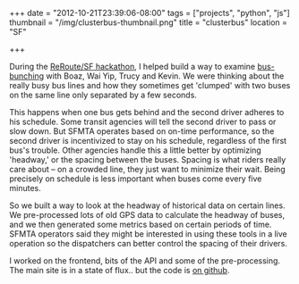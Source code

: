 +++
date = "2012-10-21T23:39:06-08:00"
tags = ["projects", "python", "js"]
thumbnail = "/img/clusterbus-thumbnail.png"
title = "clusterbus"
location = "SF"

+++

During the [ReRoute/SF hackathon](http://hattery.com/reroutesf/),
I helped build a way to examine [bus-bunching](http://en.wikipedia.org/wiki/Bus_bunching)
with Boaz, Wai Yip, Trucy and Kevin.
We were thinking about the really busy bus lines
and how they sometimes get 'clumped' with two buses on the same line only separated by a few seconds.

<!--more-->

This happens when one bus gets behind and the second driver adheres to his schedule.
Some transit agencies will tell the second driver to pass or slow down.
But SFMTA operates based on on-time performance,
so the second driver is incentivized to stay on his schedule,
regardless of the first bus's trouble.
Other agencies handle this a little better by optimizing 'headway,' or the spacing between the buses.
Spacing is what riders really care about – on a crowded line, they just want to minimize their wait.
Being precisely on schedule is less important when buses come every five minutes.

So we built a way to look at the headway of historical data on certain lines.
We pre-processed lots of old GPS data to calculate the headway of buses,
and we then generated some metrics based on certain periods of time.
SFMTA operators said they might be interested in using these tools in a live operation
so the dispatchers can better control the spacing of their drivers.

I worked on the frontend, bits of the API and some of the pre-processing.
The main site is in a state of flux.. but the code is [on github](https://github.com/yosemitebandit/clusterbus).
